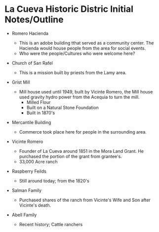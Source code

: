 # La Cueva Historic Distric Initial Notes/Outline

* Romero Hacienda
  * This is an adobe building tthat served as a community center.  The Hacienda would house people from the area for social events.
   * Who were the people/Cultures who were welcome here?
   
* Church of San Rafel
  * This is a mission built by priests from the Lamy area.

* Grist Mill
  * Mill house used until 1949, built by Vicinte Romero, the Mill house used gravity hydro power from the Acequia to turn the mill.
    * Milled Flour
    * Built on a Natural Stone Foundation 
    * Built in 1870's

* Mercantile Building
  * Commerce took place here for people in the surrounding area.

* Vicinte Romero
  * Founder of La Cueva around 1851 in the Mora Land Grant.  He purchased the portion of the grant from grantee's.
  * 33,000 Acre ranch
  
* Raspberry Feilds
  * Still around today; from the 1820's

* Salman Family
  * Purchased shares of the ranch from Vicinte's Wife and Son after Vicinte's death.  

* Abell Family
  * Recent history; Cattle ranchers
